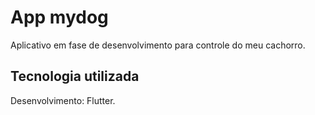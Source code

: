 # App mydog

Aplicativo em fase de desenvolvimento para controle do meu cachorro.

## Tecnologia utilizada

Desenvolvimento: Flutter.
